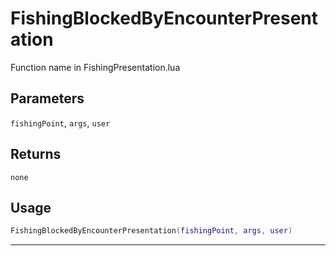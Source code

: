 # FishingBlockedByEncounterPresentation
Function name in FishingPresentation.lua
## Parameters
`fishingPoint`, `args`, `user`
## Returns
`none`
## Usage
```lua
FishingBlockedByEncounterPresentation(fishingPoint, args, user)
```
---
